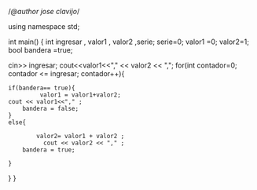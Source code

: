 

/*@author jose clavijo*/

using namespace std;

int main()
{
    int ingresar ,  valor1 , valor2 ,serie;
    serie=0;
    valor1 =0;
    valor2=1;
    bool bandera =true;


cin>> ingresar;
cout<<valor1<<"," << valor2 << ",";
for(int contador=0; contador <= ingresar; contador++){

    if(bandera== true){
             valor1 = valor1+valor2;
    cout << valor1<<"," ;
        bandera = false;
    }
    else{

            valor2= valor1 + valor2 ;
              cout << valor2 << "," ;
        bandera = true;

    }





}
    }




